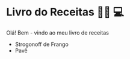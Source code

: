 # Livro do Receitas :man_cook: 💻

Olá! Bem - vindo ao meu livro de receitas

- Strogonoff de Frango
- Pavê



